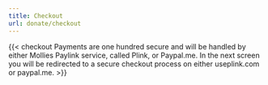 ```yaml
---
title: Checkout
url: donate/checkout
---
```


{{< checkout Payments are one hundred secure and will be handled by either Mollies Paylink service, called Plink, or Paypal.me. In the next screen you will be redirected to a secure
checkout process on either useplink.com or paypal.me. >}}
